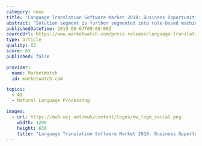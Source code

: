 ```yaml
---
category: news
title: "Language Translation Software Market 2018: Business Opportunities, Size, Share, Trends, Competitive Analysis And Forecast To 2023"
abstract: "Solution segment is further segmented into rule-based machine translation, statistical-based machine translation, and, hybrid machine translation. Service segment in further bifurcated into professional service, managed service, and, integration service."
publishedDateTime: 2019-08-07T09:08:00Z
sourceUrl: https://www.marketwatch.com/press-release/language-translation-software-market-2018-business-opportunities-size-share-trends-competitive-analysis-and-forecast-to-2023-2019-08-07
type: article
quality: 63
score: 63
published: false

provider:
  name: MarketWatch
  id: marketwatch.com

topics:
  - AI
  - Natural Language Processing

images:
  - url: https://mw3.wsj.net/mw5/content/logos/mw_logo_social.png
    width: 1200
    height: 630
    title: "Language Translation Software Market 2018: Business Opportunities, Size, Share, Trends, Competitive Analysis And Forecast To 2023"
---
```

